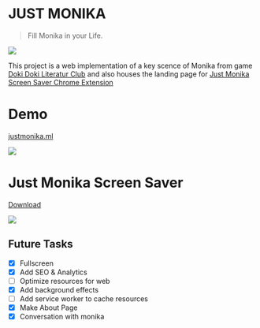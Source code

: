 # JUST MONIKA 

> Fill Monika in your Life.

![](https://manpreetsingh80.github.io/justmonika/img/m_sticker_1.png)

This project is a web implementation of a key scence of Monika from game [Doki Doki Literatur Club](http://ddlc.moe) and also houses the landing page for [Just Monika Screen Saver Chrome Extension](https://chrome.google.com/webstore/detail/just-monika-screen-saver/akeglhepbonjicpgbjialkmnpdnpbeid)

# Demo

[justmonika.ml](http://justmonika.ml)

![](https://manpreetsingh80.github.io/justmonika/img/just-monika-screen-saver-blinking-animation.gif)

# Just Monika Screen Saver
[Download](http://justmonika.ml/just-monika-screen-saver.html?utm_source=github)

[![](https://manpreetsingh80.github.io/justmonika/img/screenshot2.jpg)](http://justmonika.ml/just-monika-screen-saver.html?utm_source=github "Download")


## Future Tasks

- [x] Fullscreen
- [x] Add SEO & Analytics
- [ ] Optimize resources for web
- [x] Add background effects
- [ ] Add service worker to cache resources
- [x] Make About Page
- [x] Conversation with monika